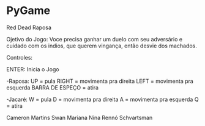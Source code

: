 # PyGame
Red Dead Raposa

Ojetivo do Jogo:
Voce precisa ganhar um duelo com seu adversário e cuidado com os indios, que querem vingança, então desvie dos machados.

Controles:

ENTER: Inicia o Jogo

-Raposa:
UP = pula
RIGHT = movimenta pra direita
LEFT = movimenta pra esquerda
BARRA DE ESPEÇO = atira

-Jacaré:
W = pula
D = movimenta pra direita
A = movimenta pra esquerda
Q = atira



Cameron Martins Swan
Mariana 
Nina Rennó Schvartsman  
